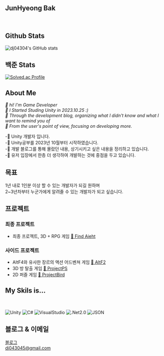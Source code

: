 
## JunHyeong Bak

</br>

## Github Stats  
 ![dj04304's GitHub stats](https://github-readme-stats.vercel.app/api?username=dj04304&show_icons=true&theme=ambient_gradient)

## 백준 Stats
[![Solved.ac Profile](http://mazassumnida.wtf/api/v2/generate_badge?boj=dj04304)](https://solved.ac/dj04304/)
## About Me

_👋 hi! I'm Game Developer_   
_🌱 I Started Studing Unity in 2023.10.25 :)_  
_💬 Through the development blog, organizing what I didn't know and what I want to remind you of_  
_🔹 From the user's point of view, focusing on developing more._


-👋 Unity 개발자 입니다.  
-🌱 Unity공부를 2023년 10월부터 시작하였습니다.  
-💬 개발 블로그를 통해 몰랐던 내용, 상기시키고 싶은 내용을 정리하고 있습니다.   
-🔹 유저 입장에서 한층 더 생각하여 개발하는 것에 중점을 두고 있습니다.
</br>

## 목표
  
1년 내로 1인분 이상 할 수 있는 개발자가 되길 원하며   
2~3년차부터 누군가에게 알려줄 수 있는 개발자가 되고 싶습니다. 
</br>

## 프로젝트

### 최종 프로젝트

- 최종 프로젝트, 3D + RPG 게임 [🔗 Find Aieht](https://github.com/dj04304/Find_aiehT)

### 사이드 프로젝트

- AltF4와 유사한 장르의 액션 어드벤쳐 게임 [🔗 AltF2](https://github.com/dj04304/AltF2)  
- 3D 방 탈출 게임 [🔗 ProjectPS](https://github.com/dj04304/ProjectPS)  
- 2D 퍼즐 게임 [🔗 ProjectBird](https://github.com/dj04304/ProjectBird)  


## My Skils is...

</br>

![Unity](https://img.shields.io/badge/-Unity-%23000000?style=flat-square&logo=Unity) ![C#](https://img.shields.io/badge/-C%23-%7ED321?logo=Csharp&style=flat) ![VisualStudio](https://img.shields.io/badge/-VisualStudio-%235C2D91?logo=visualstudio&style=flat) ![.Net2.0](https://img.shields.io/badge/-.Net2.0-%23512BD4?logo=dotnet&style=flat) ![JSON](https://img.shields.io/badge/-JSON-%23000000?logo=json&style=flat)


## 블로그 & 이메일

[블로그](https://dochistory.tistory.com/)   
<dj043045@gmail.com>

<!--
**dj04304/dj04304** is a ✨ _special_ ✨ repository because its `README.md` (this file) appears on your GitHub profile.

Here are some ideas to get you started:

- 🔭 I’m currently working on ...
- 🌱 I’m currently learning ...
- 👯 I’m looking to collaborate on ...
- 🤔 I’m looking for help with ...
- 💬 Ask me about ...
- 📫 How to reach me: ...
- 😄 Pronouns: ...
- ⚡ Fun fact: ...
-->
